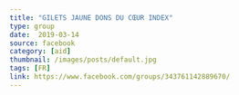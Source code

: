 ```yaml
---
title: "GILETS JAUNE DONS DU CŒUR INDEX"
type: group
date:  2019-03-14
source: facebook
category: [aid]
thumbnail: /images/posts/default.jpg
tags: [FR]
link: https://www.facebook.com/groups/343761142889670/
---
```

